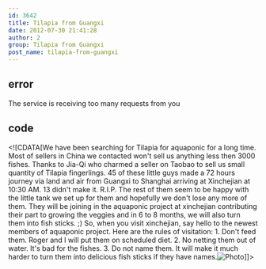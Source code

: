 ```yaml
---
id: 3642
title: Tilapia from Guangxi
date: 2012-07-30 21:41:28
author: 2
group: Tilapia from Guangxi
post_name: tilapia-from-guangxi
---
```


## error
The service is receiving too many requests from you

## code
 <!\[CDATA\[We have been searching for Tilapia for aquaponic for a long time. Most of sellers in China we contacted won't sell us anything less then 3000 fishes. Thanks to Jia-Qi who charmed a seller on Taobao to sell us small quantity of Tilapia fingerlings. 45 of these little guys made a 72 hours journey via land and air from Guangxi to Shanghai arriving at Xinchejian at 10:30 AM. 13 didn't make it. R.I.P. The rest of them seem to be happy with the little tank we set up for them and hopefully we don't lose any more of them. They will be joining in the aquaponic project at xinchejian contributing their part to growing the veggies and in 6 to 8 months, we will also turn them into fish sticks. ;) So, when you visit xinchejian, say hello to the newest members of aquaponic project. Here are the rules of visitation: 1\. Don't feed them. Roger and I will put them on scheduled diet. 2\. No netting them out of water. It's bad for the fishes. 3\. Do not name them. It will make it much harder to turn them into delicious fish sticks if they have names.![Photo](http://139.162.84.35/wp-content/uploads/2012/07/photo.jpg "photo.JPG")\]\]> 
